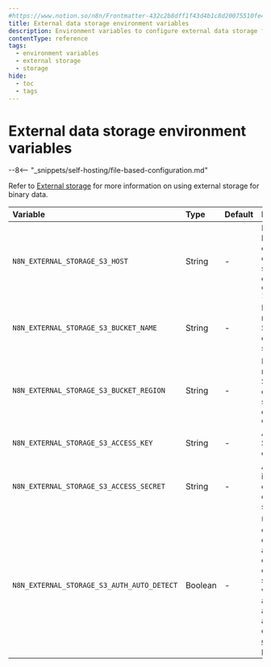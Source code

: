 ```yaml
---
#https://www.notion.so/n8n/Frontmatter-432c2b8dff1f43d4b1c8d20075510fe4
title: External data storage environment variables
description: Environment variables to configure external data storage for your self-hosted n8n instance. 
contentType: reference
tags:
  - environment variables
  - external storage
  - storage
hide:
  - toc
  - tags
---
```


# External data storage environment variables

--8<-- "_snippets/self-hosting/file-based-configuration.md"

Refer to [External storage](/hosting/scaling/external-storage.md) for more information on using external storage for binary data.

| Variable | Type  | Default  | Description |
| :------- | :---- | :------- | :---------- |
| `N8N_EXTERNAL_STORAGE_S3_HOST` | String | - | Host of the n8n bucket in S3-compatible external storage. For example, `s3.us-east-1.amazonaws.com` |
| `N8N_EXTERNAL_STORAGE_S3_BUCKET_NAME` | String | - | Name of the n8n bucket in S3-compatible external storage. |
| `N8N_EXTERNAL_STORAGE_S3_BUCKET_REGION` | String | - | Region of the n8n bucket in S3-compatible external storage. For example, `us-east-1`|
| `N8N_EXTERNAL_STORAGE_S3_ACCESS_KEY` | String | - | Access key in S3-compatible external storage |
| `N8N_EXTERNAL_STORAGE_S3_ACCESS_SECRET` | String | - | Access secret in S3-compatible external storage. |
| `N8N_EXTERNAL_STORAGE_S3_AUTH_AUTO_DETECT` | Boolean | - | Use automatic credential detection to authenticate S3 calls for external storage. This will ignore access key and access secret and use the default [credential provider chain](https://docs.aws.amazon.com/sdk-for-javascript/v3/developer-guide/setting-credentials-node.html#credchain). |
